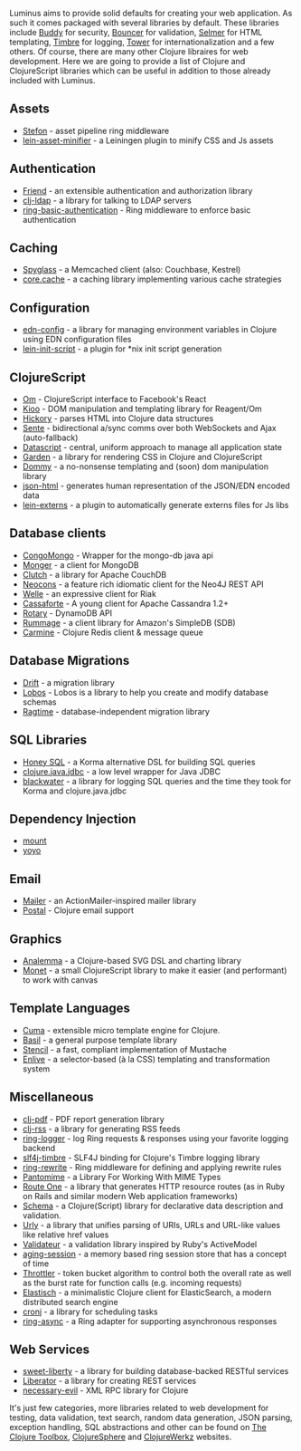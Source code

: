 Luminus aims to provide solid defaults for creating your web application. As such it comes packaged with several
libraries by default. These libraries include 
[Buddy](https://github.com/funcool/buddy) for security, [Bouncer](https://github.com/leonardoborges/bouncer) for validation,
[Selmer](https://github.com/yogthos/Selmer) for HTML templating,
[Timbre](https://github.com/ptaoussanis/timbre) for logging,
[Tower](https://github.com/ptaoussanis/tower) for internationalization and a few others.
Of course, there are many other Clojure libraires for web development. Here we are going 
to provide a list of Clojure and ClojureScript libraries which can be useful in addition 
to those already included with Luminus.

## Assets

* [Stefon](https://github.com/circleci/stefon) - asset pipeline ring middleware
* [lein-asset-minifier](https://github.com/yogthos/lein-asset-minifier) - a Leiningen plugin to minify CSS and Js assets

## Authentication

* [Friend](https://github.com/cemerick/friend) - an extensible authentication and authorization library
* [clj-ldap](https://github.com/pauldorman/clj-ldap) - a library for talking to LDAP servers
* [ring-basic-authentication](https://github.com/remvee/ring-basic-authentication) - Ring middleware to enforce basic authentication

## Caching

* [Spyglass](https://github.com/clojurewerkz/spyglass) - a Memcached client (also: Couchbase, Kestrel)
* [core.cache](https://github.com/clojure/core.cache) - a caching library implementing various cache strategies

## Configuration

* [edn-config](https://github.com/yogthos/edn-config) - a library for managing environment variables in Clojure using EDN configuration files
* [lein-init-script](https://github.com/strongh/lein-init-script) - a plugin for *nix init script generation

## ClojureScript

* [Om](https://github.com/swannodette/om) - ClojureScript interface to Facebook's React
* [Kioo](https://github.com/ckirkendall/kioo) - DOM manipulation and templating library for Reagent/Om
* [Hickory](https://github.com/davidsantiago/hickory) -  parses HTML into Clojure data structures
* [Sente](https://github.com/ptaoussanis/sente) - bidirectional a/sync comms over both WebSockets and Ajax (auto-fallback)
* [Datascript](https://github.com/tonsky/datascript) - central, uniform approach to manage all application state
* [Garden](https://github.com/noprompt/garden) - a library for rendering CSS in Clojure and ClojureScript
* [Dommy](https://github.com/Prismatic/dommy) - a no-nonsense templating and (soon) dom manipulation library
* [json-html](https://github.com/yogthos/json-html) - generates human representation of the JSON/EDN encoded data
* [lein-externs](https://github.com/ejlo/lein-externs) - a plugin to automatically generate externs files for Js libs

## Database clients

* [CongoMongo](https://github.com/aboekhoff/congomongo) - Wrapper for the mongo-db java api
* [Monger](http://clojuremongodb.info/) - a client for MongoDB
* [Clutch](https://github.com/clojure-clutch/clutch) - a library for Apache CouchDB
* [Neocons](https://github.com/michaelklishin/neocons) - a feature rich idiomatic client for the Neo4J REST API
* [Welle](http://clojureriak.info/) - an expressive client for Riak
* [Cassaforte](https://github.com/clojurewerkz/cassaforte) - A young client for Apache Cassandra 1.2+
* [Rotary](https://github.com/weavejester/rotary) - DynamoDB API
* [Rummage](https://github.com/cemerick/rummage) - a client library for Amazon's SimpleDB (SDB)
* [Carmine](https://github.com/ptaoussanis/carmine) - Clojure Redis client & message queue

## Database Migrations

* [Drift](https://github.com/macourtney/drift) - a migration library
* [Lobos](http://budu.github.com/lobos/) - Lobos is a library to help you create and modify database schemas
* [Ragtime](https://github.com/weavejester/ragtime) - database-independent migration library

## SQL Libraries

* [Honey SQL](https://github.com/jkk/honeysql) - a Korma alternative DSL for building SQL queries
* [clojure.java.jdbc](https://github.com/clojure/java.jdbc) - a low level wrapper for Java JDBC
* [blackwater](https://github.com/bitemyapp/blackwater) - a library for logging SQL queries and the time they took for Korma and clojure.java.jdbc

## Dependency Injection

* [mount](https://github.com/tolitius/mount)
* [yoyo](https://github.com/jarohen/yoyo)

## Email

* [Mailer](https://github.com/clojurewerkz/mailer) - an ActionMailer-inspired mailer library
* [Postal](https://github.com/drewr/postal) - Clojure email support

## Graphics

* [Analemma](http://liebke.github.com/analemma/) - a Clojure-based SVG DSL and charting library
* [Monet](https://github.com/rm-hull/monet) - a small ClojureScript library to make it easier (and performant) to work with canvas 

## Template Languages

* [Cuma](https://github.com/liquidz/cuma) - extensible micro template engine for Clojure.
* [Basil](https://github.com/kumarshantanu/basil) - a general purpose template library
* [Stencil](https://github.com/davidsantiago/stencil) - a fast, compliant implementation of Mustache
* [Enlive](https://github.com/cgrand/enlive) - a selector-based (à la CSS) templating and transformation system

## Miscellaneous

* [clj-pdf](https://github.com/yogthos/clj-pdf) - PDF report generation library
* [clj-rss](https://github.com/yogthos/clj-rss) - a library for generating RSS feeds
* [ring-logger](https://github.com/nberger/ring-logger) - log Ring requests & responses using your favorite logging backend
* [slf4j-timbre](https://github.com/fzakaria/slf4j-timbre) - SLF4J binding for Clojure's Timbre logging library
* [ring-rewrite](https://github.com/ebaxt/ring-rewrite) - Ring middleware for defining and applying rewrite rules
* [Pantomime](https://github.com/michaelklishin/pantomime) - a Library For Working With MIME Types
* [Route One](https://github.com/clojurewerkz/route-one) -  a library that generates HTTP resource routes (as in Ruby on Rails and similar modern Web application frameworks)
* [Schema](https://github.com/prismatic/schema) - a Clojure(Script) library for declarative data description and validation. 
* [Urly](https://github.com/michaelklishin/urly) - a library that unifies parsing of URIs, URLs and URL-like values like relative href values
* [Validateur](http://clojurevalidations.info/articles/getting_started.html) - a validation library inspired by Ruby's ActiveModel
* [aging-session](https://github.com/diligenceengine/aging-session) - a memory based ring session store that has a concept of time
* [Throttler](https://github.com/brunoV/throttler) - token bucket algorithm to control both the overall rate as well as the burst rate for function calls (e.g. incoming requests)
* [Elastisch](https://github.com/clojurewerkz/elastisch) - a minimalistic Clojure client for ElasticSearch, a modern distributed search engine
* [cronj](http://docs.caudate.me/cronj/) - a library for scheduling tasks 
* [ring-async](https://github.com/ninjudd/ring-async) - a Ring adapter for supporting asynchronous responses

## Web Services 

* [sweet-liberty](https://github.com/RJMetrics/sweet-liberty) - a library for building database-backed RESTful services
* [Liberator](http://clojure-liberator.github.com/) - a library for creating REST services
* [necessary-evil](https://github.com/brehaut/necessary-evil) - XML RPC library for Clojure

It's just few categories, more libraries related to web development
 for testing, data validation, text search, random data generation,
 JSON parsing, exception handling, SQL abstractions and other can be found on
[The Clojure Toolbox](http://www.clojure-toolbox.com/),
[ClojureSphere](http://www.clojuresphere.com/) and
[ClojureWerkz](http://clojurewerkz.org/) websites.
